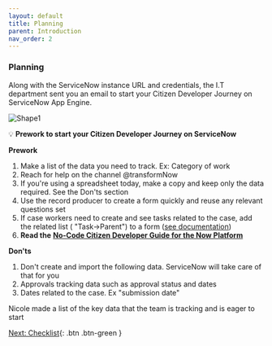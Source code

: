 ```yaml
---
layout: default
title: Planning
parent: Introduction
nav_order: 2
---
```


### Planning

Along with the ServiceNow instance URL and credentials, the I.T department sent you an email to start your Citizen Developer Journey on ServiceNow App Engine.

![Shape1](RackMultipart20221028-1-d1lmac_html_9635ab4c0a180660.gif)

💡 **Prework to start your Citizen Developer Journey on ServiceNow**

**Prework**

1. Make a list of the data you need to track. Ex: Category of work
2. Reach for help on the channel @transformNow
3. If you're using a spreadsheet today, make a copy and keep only the data required. See the Don'ts section
4. Use the record producer to create a form quickly and reuse any relevant questions set
5. If case workers need to create and see tasks related to the case, add the related list ( "Task-\>Parent") to a form ([see documentation](https://docs.servicenow.com/bundle/sandiego-platform-administration/page/administer/form-administration/concept/configure-form-layout.html))
6. **Read the** [**No-Code Citizen Developer Guide for the Now Platform**](https://developer.servicenow.com/dev.do#!/guides/rome/now-platform/citizen-dev-guide/cd-planning)

**Don'ts**

1. Don't create and import the following data. ServiceNow will take care of that for you
  1. Approvals tracking data such as approval status and dates
  2. Dates related to the case. Ex "submission date"

Nicole made a list of the key data that the team is tracking and is eager to start

[Next: Checklist](./Part_0.3_Takeoff_Checklist.md){: .btn .btn-green }
